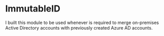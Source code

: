 # ImmutableID
I built this module to be used whenever is required to merge on-premises Active Directory accounts with previously created Azure AD accounts.
